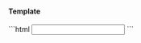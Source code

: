 <h4 class="miami template">Template</h4>
```html
<input type="text" name="nickname"
  [(ngModel)]="model.nickname">
```